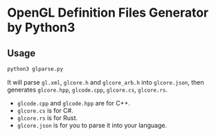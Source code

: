 # OpenGL Definition Files Generator by Python3

## Usage
```bash
python3 glparse.py
```

It will parse `gl.xml`, `glcore.h` and `glcore_arb.h` into `glcore.json`, then generates `glcore.hpp`, `glcode.cpp`, `glcore.cs`, `glcore.rs`.
- `glcode.cpp` and `glcode.hpp` are for C++.
- `glcore.cs` is for C#.
- `glcore.rs` is for Rust.
- `glcore.json` is for you to parse it into your language.
